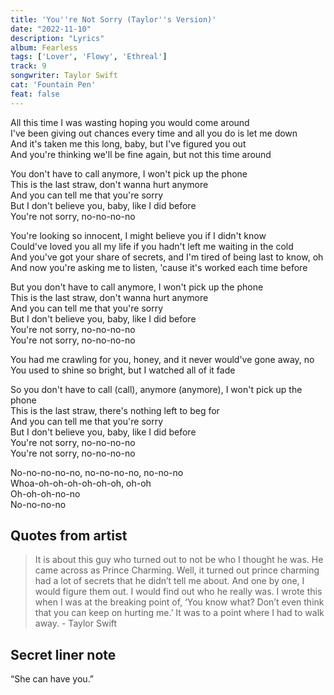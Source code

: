 ```yaml
---
title: 'You''re Not Sorry (Taylor''s Version)'
date: "2022-11-10"
description: "Lyrics"
album: Fearless
tags: ['Lover', 'Flowy', 'Ethreal']
track: 9
songwriter: Taylor Swift
cat: 'Fountain Pen'
feat: false
---
```

<p className="verse-one">
All this time I was wasting hoping you would come around <br />
I've been giving out chances every time and all you do is let me down <br />
And it's taken me this long, baby, but I've figured you out <br />
And you're thinking we'll be fine again, but not this time around <br />
</p>
<p className="chorus">
You don't have to call anymore, I won't pick up the phone <br />
This is the last straw, don't wanna hurt anymore <br />
And you can tell me that you're sorry <br />
But I don't believe you, baby, like I did before <br />
You're not sorry, no-no-no-no <br />
</p>
<p className="verse-two">
You're looking so innocent, I might believe you if I didn't know <br />
Could've loved you all my life if you hadn't left me waiting in the cold <br />
And you've got your share of secrets, and I'm tired of being last to know, oh <br />
And now you're asking me to listen, 'cause it's worked each time before <br />
</p>
<p className="chorus">
But you don't have to call anymore, I won't pick up the phone <br />
This is the last straw, don't wanna hurt anymore <br />
And you can tell me that you're sorry <br />
But I don't believe you, baby, like I did before <br />
You're not sorry, no-no-no-no <br />
You're not sorry, no-no-no-no <br />
</p>
<p className="bridge">
You had me crawling for you, honey, and it never would've gone away, no <br />
You used to shine so bright, but I watched all of it fade <br />
</p>
<p className="chorus">
So you don't have to call (call), anymore (anymore), I won't pick up the phone <br />
This is the last straw, there's nothing left to beg for <br />
And you can tell me that you're sorry <br />
But I don't believe you, baby, like I did before <br />
You're not sorry, no-no-no-no <br />
You're not sorry, no-no-no-no <br />
</p>
<p className="outro">
No-no-no-no-no, no-no-no-no, no-no-no <br />
Whoa-oh-oh-oh-oh-oh-oh, oh-oh <br />
Oh-oh-oh-no-no <br />
No-no-no-no <br />
</p>



## Quotes from artist
<blockquote>
It is about this guy who turned out to not be who I thought he was. He came across as Prince Charming. Well, it turned out prince charming had a lot of secrets that he didn’t tell me about. And one by one, I would figure them out. I would find out who he really was. I wrote this when I was at the breaking point of, ‘You know what? Don’t even think that you can keep on hurting me.’ It was to a point where I had to walk away. - Taylor Swift
</blockquote>

## Secret liner note
“She can have you.”
